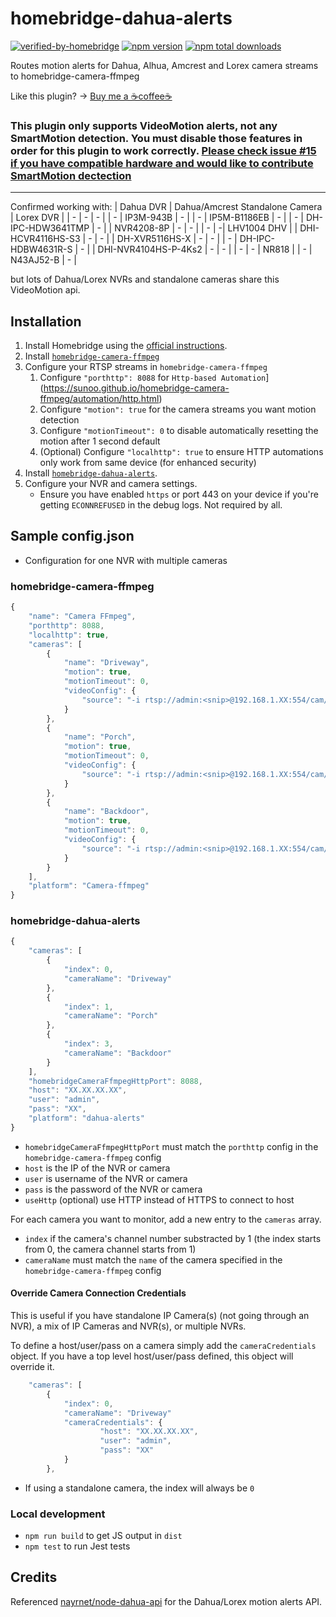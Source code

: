 # homebridge-dahua-alerts

[![verified-by-homebridge](https://badgen.net/badge/homebridge/verified/purple)](https://github.com/homebridge/homebridge/wiki/Verified-Plugins) [![npm version](https://badge.fury.io/js/homebridge-dahua-alerts.svg)](https://www.npmjs.com/package/homebridge-dahua-alerts) [![npm total downloads](https://img.shields.io/npm/dt/homebridge-dahua-alerts.svg)](https://www.npmjs.com/package/homebridge-dahua-alerts)

Routes motion alerts for Dahua, Alhua, Amcrest and Lorex camera streams to homebridge-camera-ffmpeg

Like this plugin? -> [Buy me a ☕coffee☕](https://www.buymeacoffee.com/kusha)


### This plugin **only** supports **VideoMotion** alerts, not any SmartMotion detection. You must disable those features in order for this plugin to work correctly. [Please check issue #15 if you have compatible hardware and would like to contribute SmartMotion dectection](https://github.com/kushagharahi/homebridge-dahua-alerts/issues/15)

---
Confirmed working with: 
| Dahua DVR | Dahua/Amcrest Standalone Camera | Lorex DVR |
| - | - | - |
| - | IP3M-943B | - |
| - | IP5M-B1186EB | - |
| - | DH-IPC-HDW3641TMP | - |
|  NVR4208-8P | - | - |
| - | -| LHV1004 DHV |
| DHI-HCVR4116HS-S3 | - | - |
| DH-XVR5116HS-X | - | - | 
| - | DH-IPC-HDBW4631R-S | - | 
| DHI-NVR4104HS-P-4Ks2 | - | - |
| - | - | NR818 |
| - | N43AJ52-B | - |

but lots of Dahua/Lorex NVRs and standalone cameras share this VideoMotion api.


## Installation
1. Install Homebridge using the [official instructions](https://github.com/homebridge/homebridge/wiki).
2. Install [`homebridge-camera-ffmpeg`](https://github.com/Sunoo/homebridge-camera-ffmpeg)
3. Configure your RTSP streams in `homebridge-camera-ffmpeg`
   1. Configure `"porthttp": 8088` for `Http-based Automation`](https://sunoo.github.io/homebridge-camera-ffmpeg/automation/http.html)
   2. Configure `"motion": true` for the camera streams you want motion detection
   3. Configure `"motionTimeout": 0` to disable automatically resetting the motion after 1 second default
   4. (Optional) Configure `"localhttp": true` to ensure HTTP automations only work from same device (for enhanced security)
4. Install [`homebridge-dahua-alerts`](https://www.npmjs.com/package/homebridge-dahua-alerts).
5. Configure your NVR and camera settings.
    - Ensure you have enabled `https` or port 443 on your device if you're getting `ECONNREFUSED` in the debug logs. Not required by all.

## Sample config.json

* Configuration for one NVR with multiple cameras

### homebridge-camera-ffmpeg
```javascript
{
    "name": "Camera FFmpeg",
    "porthttp": 8088,
    "localhttp": true,
    "cameras": [
        {
            "name": "Driveway",
            "motion": true,
            "motionTimeout": 0,
            "videoConfig": {
                "source": "-i rtsp://admin:<snip>@192.168.1.XX:554/cam/realmonitor?channel=1&subtype=1"
            }
        },
        {
            "name": "Porch",
            "motion": true,
            "motionTimeout": 0,
            "videoConfig": {
                "source": "-i rtsp://admin:<snip>@192.168.1.XX:554/cam/realmonitor?channel=2&subtype=1"
            }
        },
        {
            "name": "Backdoor",
            "motion": true,
            "motionTimeout": 0,
            "videoConfig": {
                "source": "-i rtsp://admin:<snip>@192.168.1.XX:554/cam/realmonitor?channel=4&subtype=1"
            }
        }
    ],
    "platform": "Camera-ffmpeg"
}
```

### homebridge-dahua-alerts

```javascript
{
    "cameras": [
        {
            "index": 0,
            "cameraName": "Driveway"
        },
        {
            "index": 1,
            "cameraName": "Porch"
        },
        {
            "index": 3,
            "cameraName": "Backdoor"
        }
    ],
    "homebridgeCameraFfmpegHttpPort": 8088,
    "host": "XX.XX.XX.XX",
    "user": "admin",
    "pass": "XX",
    "platform": "dahua-alerts"
}
```
- `homebridgeCameraFfmpegHttpPort` must match the `porthttp` config in the `homebridge-camera-ffmpeg` config
- `host` is the IP of the NVR or camera
- `user` is username of the NVR or camera
- `pass` is the password of the NVR or camera
- `useHttp` (optional) use HTTP instead of HTTPS to connect to host

For each camera you want to monitor, add a new entry to the `cameras` array.
- `index` if the camera's channel number substracted by 1 (the index starts from 0, the camera channel starts from 1)
- `cameraName` must match the `name` of the camera specified in the `homebridge-camera-ffmpeg` config

#### Override Camera Connection Credentials
This is useful if you have standalone IP Camera(s) (not going through an NVR), a mix of IP Cameras and NVR(s), or multiple NVRs.

To define a host/user/pass on a camera simply add the `cameraCredentials` object. If you have a top level host/user/pass defined, this object will override it. 
```javascript
    "cameras": [
        {
            "index": 0,
            "cameraName": "Driveway"
            "cameraCredentials": {
                    "host": "XX.XX.XX.XX",
                    "user": "admin",
                    "pass": "XX"
            }
        },
```

* If using a standalone camera, the index will always be `0`

### Local development
- `npm run build` to get JS output in `dist`
- `npm test` to run Jest tests

## Credits
Referenced [nayrnet/node-dahua-api](https://github.com/nayrnet/node-dahua-api) for the Dahua/Lorex motion alerts API.

